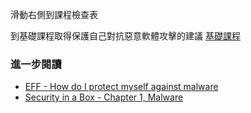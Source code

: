 [Title]: # (現在怎樣?)
[Difficulty]: # (進階)
[Order]: # (3)

滑動右側到課程檢查表

到基礎課程取得保護自己對抗惡意軟體攻擊的建議
[基礎課程](umbrella://lesson/malware/0)

### 進一步閱讀

* [EFF - How do I protect myself against malware](https://ssd.eff.org/en/module/how-do-i-protect-myself-against-malware)
* [Security in a Box - Chapter 1, Malware](https://securityinabox.org/chapter-1)